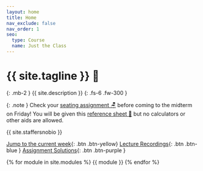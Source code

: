 ```yaml
---
layout: home
title: Home
nav_exclude: false
nav_order: 1
seo:
  type: Course
  name: Just the Class
---
```


# {{ site.tagline }} 🥑
{: .mb-2 }
{{ site.description }}
{: .fs-6 .fw-300 }

{: .note }
Check your [seating assignment 🪑](resources/exams/seating_midterm1.pdf) before coming to the midterm on Friday! You will be given this [reference sheet 📝](resources/exams/reference_1.pdf) but no calculators or other aids are allowed.

{{ site.staffersnobio }}

[Jump to the current week](#week-2){: .btn .btn-yellow} [Lecture Recordings](https://podcast.ucsd.edu/){: .btn .btn-blue } [Assignment Solutions](https://campuswire.com/c/GAA3B3FEA/feed/17){: .btn .btn-purple }

{% for module in site.modules %}
{{ module }}
{% endfor %}
